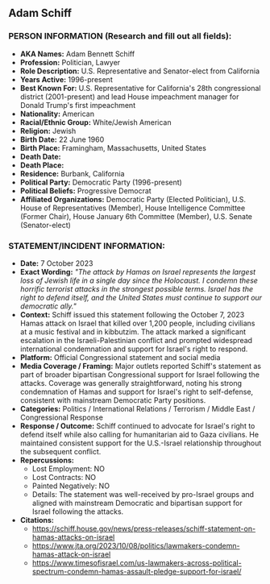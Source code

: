 ## Adam Schiff

### PERSON INFORMATION (Research and fill out all fields):
- **AKA Names:** Adam Bennett Schiff
- **Profession:** Politician, Lawyer
- **Role Description:** U.S. Representative and Senator-elect from California
- **Years Active:** 1996-present
- **Best Known For:** U.S. Representative for California's 28th congressional district (2001-present) and lead House impeachment manager for Donald Trump's first impeachment
- **Nationality:** American
- **Racial/Ethnic Group:** White/Jewish American
- **Religion:** Jewish
- **Birth Date:** 22 June 1960
- **Birth Place:** Framingham, Massachusetts, United States
- **Death Date:** 
- **Death Place:** 
- **Residence:** Burbank, California
- **Political Party:** Democratic Party (1996-present)
- **Political Beliefs:** Progressive Democrat
- **Affiliated Organizations:** Democratic Party (Elected Politician), U.S. House of Representatives (Member), House Intelligence Committee (Former Chair), House January 6th Committee (Member), U.S. Senate (Senator-elect)

### STATEMENT/INCIDENT INFORMATION:
- **Date:** 7 October 2023
- **Exact Wording:** *"The attack by Hamas on Israel represents the largest loss of Jewish life in a single day since the Holocaust. I condemn these horrific terrorist attacks in the strongest possible terms. Israel has the right to defend itself, and the United States must continue to support our democratic ally."*
- **Context:** Schiff issued this statement following the October 7, 2023 Hamas attack on Israel that killed over 1,200 people, including civilians at a music festival and in kibbutzim. The attack marked a significant escalation in the Israeli-Palestinian conflict and prompted widespread international condemnation and support for Israel's right to respond.
- **Platform:** Official Congressional statement and social media
- **Media Coverage / Framing:** Major outlets reported Schiff's statement as part of broader bipartisan Congressional support for Israel following the attacks. Coverage was generally straightforward, noting his strong condemnation of Hamas and support for Israel's right to self-defense, consistent with mainstream Democratic Party positions.
- **Categories:** Politics / International Relations / Terrorism / Middle East / Congressional Response
- **Response / Outcome:** Schiff continued to advocate for Israel's right to defend itself while also calling for humanitarian aid to Gaza civilians. He maintained consistent support for the U.S.-Israel relationship throughout the subsequent conflict.
- **Repercussions:**
  - Lost Employment: NO
  - Lost Contracts: NO
  - Painted Negatively: NO
  - Details: The statement was well-received by pro-Israel groups and aligned with mainstream Democratic and bipartisan support for Israel following the attacks.
- **Citations:** 
  - https://schiff.house.gov/news/press-releases/schiff-statement-on-hamas-attacks-on-israel
  - https://www.jta.org/2023/10/08/politics/lawmakers-condemn-hamas-attack-on-israel
  - https://www.timesofisrael.com/us-lawmakers-across-political-spectrum-condemn-hamas-assault-pledge-support-for-israel/